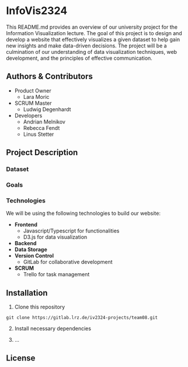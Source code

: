 # InfoVis2324

This README.md provides an overview of our university project for the Information Visualization lecture. The goal of this project is to design and develop a website that effectively visualizes a given dataset to help gain new insights and make data-driven decisions. The project will be a culmination of our understanding of data visualization techniques, web development, and the principles of effective communication.

## Authors & Contributors

- Product Owner
  - Lara Moric
- SCRUM Master
  - Ludwig Degenhardt
- Developers
  - Andrian Melnikov
  - Rebecca Fendt
  - Linus Stetter

## Project Description

### Dataset 

### Goals 

### Technologies 

We will be using the following technologies to build our website:

- **Frontend**
  - Javascript/Typescript for functionalities
  - D3.js for data visualization
- **Backend**
- **Data Storage**
- **Version Control**
  - GitLab for collaborative development
- **SCRUM**
  - Trello for task management

## Installation

1. Clone this repository

```
git clone https://gitlab.lrz.de/iv2324-projects/team08.git
```

2. Install necessary dependencies

3. ...

## License
